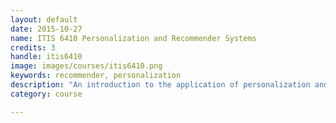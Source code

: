 ```yaml
---
layout: default
date: 2015-10-27
name: ITIS 6410 Personalization and Recommender Systems
credits: 3
handle: itis6410
image: images/courses/itis6410.png
keywords: recommender, personalization
description: "An introduction to the application of personalization and recommender systems techniques in information systems. Topics include: historical, individual and commercial perspectives; underlying approaches to content-based and collaborative recommendation techniques for building user models; acceptance issues; and casestudies drawn from research prototypes and commercially deployed systems."
category: course

---
```

